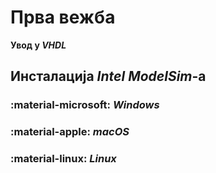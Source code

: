 # Прва вежба

**Увод у *VHDL***

## Инсталација *Intel ModelSim*-а

### :material-microsoft: *Windows*

### :material-apple: *macOS*

### :material-linux: *Linux*
